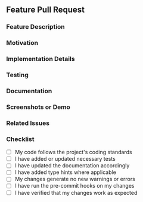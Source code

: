## Feature Pull Request

### Feature Description
<!-- A clear and concise description of the feature being implemented -->

### Motivation
<!-- Why is this feature needed? What value does it add? -->

### Implementation Details
<!-- A brief description of how the feature was implemented -->

### Testing
<!-- Describe the tests you've added or updated to verify this feature -->

### Documentation
<!-- Describe any documentation you've added or updated -->

### Screenshots or Demo
<!-- If applicable, add screenshots or a video to demonstrate the feature -->

### Related Issues
<!-- Link to any related issues, e.g., "Closes #123" -->

### Checklist
- [ ] My code follows the project's coding standards
- [ ] I have added or updated necessary tests
- [ ] I have updated the documentation accordingly
- [ ] I have added type hints where applicable
- [ ] My changes generate no new warnings or errors
- [ ] I have run the pre-commit hooks on my changes
- [ ] I have verified that my changes work as expected 